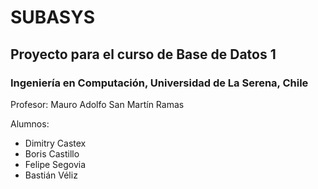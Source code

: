 # SUBASYS #

## Proyecto para el curso de Base de Datos 1 ##
### Ingeniería en Computación, Universidad de La Serena, Chile ###

Profesor: Mauro Adolfo San Martín Ramas

Alumnos:
  * Dimitry Castex
  * Boris Castillo
  * Felipe Segovia
  * Bastián Véliz